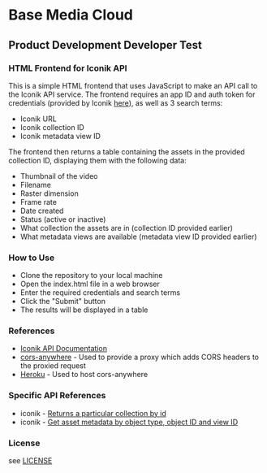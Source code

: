 
# Base Media Cloud

## Product Development Developer Test

### HTML Frontend for Iconik API

This is a simple HTML frontend that uses JavaScript to make an API call to the Iconik API service. The frontend requires an app ID and auth token for credentials (provided by Iconik [here](https://preview.iconik.cloud/login?next=/admin/site_settings/app_tokens)), as well as 3 search terms:

- Iconik URL
- Iconik collection ID
- Iconik metadata view ID

The frontend then returns a table containing the assets in the provided collection ID, displaying them with the following data:

- Thumbnail of the video
- Filename
- Raster dimension
- Frame rate
- Date created
- Status (active or inactive)
- What collection the assets are in (collection ID provided earlier)
- What metadata views are available (metadata view ID provided earlier)

### How to Use

- Clone the repository to your local machine
- Open the index.html file in a web browser
- Enter the required credentials and search terms
- Click the "Submit" button
- The results will be displayed in a table

### References

- [Iconik API Documentation](https://preview.iconik.cloud/docs/reference.html)
- [cors-anywhere](https://www.npmjs.com/package/cors-anywhere) - Used to provide a proxy which adds CORS headers to the proxied request
- [Heroku](https://www.heroku.com/) - Used to host cors-anywhere

### Specific API References  

- iconik - [Returns a particular collection by id](https://preview.iconik.cloud/docs/apidocs.html?url=/docs/assets/spec/#/default/get_v1_collections__collection_id__)
- iconik - [Get asset metadata by object type, object ID and view ID](https://preview.iconik.cloud/docs/apidocs.html?url=/docs/metadata/spec/#/default/get_v1_assets__asset_id___object_type___object_id__views__view_id__)

### License

see [LICENSE](LICENSE)
